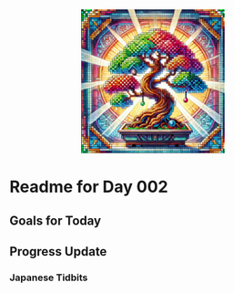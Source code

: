 <div align="center">
 <img src="../../Images/image_002.jpg" alt="Day 002 Banner" width="50%">
</div>

# Readme for Day 002

## Goals for Today

## Progress Update

### Japanese Tidbits

